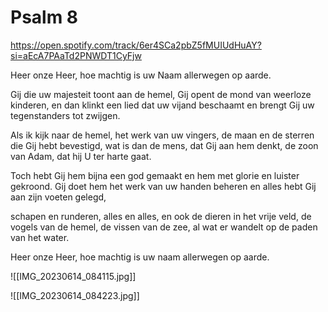 # Psalm 8
https://open.spotify.com/track/6er4SCa2pbZ5fMUIUdHuAY?si=aEcA7PAaTd2PNWDT1CyFjw

Heer onze Heer, hoe machtig is uw Naam allerwegen op aarde.

Gij die uw majesteit toont aan de hemel,
Gij opent de mond van weerloze kinderen,
en dan klinkt een lied dat uw vijand beschaamt
en brengt Gij uw tegenstanders tot zwijgen.

Als ik kijk naar de hemel, het werk van uw vingers,
de maan en de sterren die Gij hebt bevestigd,
wat is dan de mens, dat Gij aan hem denkt,
de zoon van Adam, dat hij U ter harte gaat.

Toch hebt Gij hem bijna een god gemaakt
en hem met glorie en luister gekroond.
Gij doet hem het werk van uw handen beheren
en alles hebt Gij aan zijn voeten gelegd,

schapen en runderen, alles en alles,
en ook de dieren in het vrije veld,
de vogels van de hemel, de vissen van de zee,
al wat er wandelt op de paden van het water.

Heer onze Heer, hoe machtig is uw naam
allerwegen op aarde.

![[IMG_20230614_084115.jpg]]

![[IMG_20230614_084223.jpg]]